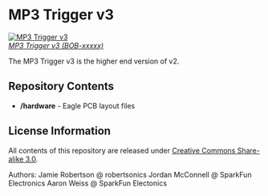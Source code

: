MP3 Trigger v3
===============

[![MP3 Trigger v3](.jpg)  
*MP3 Trigger v3 (BOB-xxxxx)*]()

The MP3 Trigger v3 is the higher end version of v2. 

Repository Contents
-------------------

* **/hardware** - Eagle PCB layout files

License Information
-------------------

All contents of this repository are released under [Creative Commons Share-alike 3.0](http://creativecommons.org/licenses/by-sa/3.0/).

Authors: 
Jamie Robertson @ robertsonics
Jordan McConnell @ SparkFun Electronics
Aaron Weiss @ SparkFun Electonics
